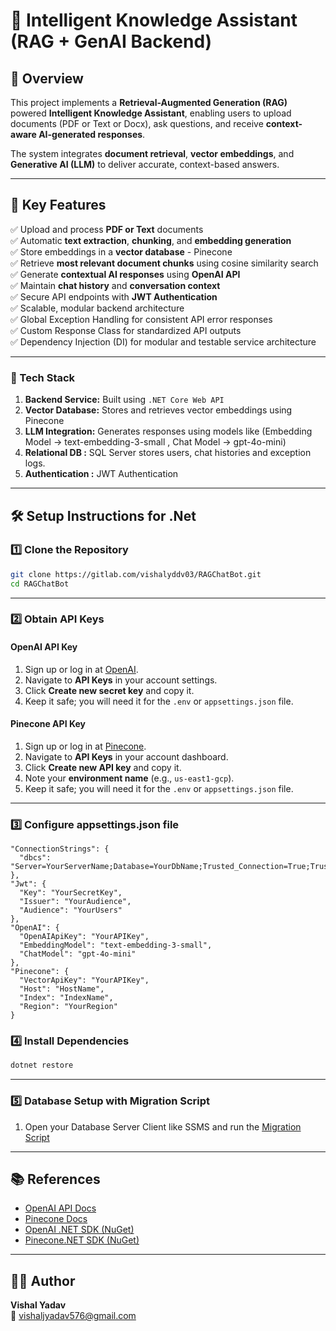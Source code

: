 # 🧠 Intelligent Knowledge Assistant (RAG + GenAI Backend)

## 📘 Overview  
This project implements a **Retrieval-Augmented Generation (RAG)** powered **Intelligent Knowledge Assistant**, enabling users to upload documents (PDF or Text or Docx), ask questions, and receive **context-aware AI-generated responses**.  

The system integrates **document retrieval**, **vector embeddings**, and **Generative AI (LLM)** to deliver accurate, context-based answers.  

---

## 🚀 Key Features  
✅ Upload and process **PDF or Text** documents  
✅ Automatic **text extraction**, **chunking**, and **embedding generation**  
✅ Store embeddings in a **vector database** - Pinecone  
✅ Retrieve **most relevant document chunks** using cosine similarity search  
✅ Generate **contextual AI responses** using **OpenAI API**  
✅ Maintain **chat history** and **conversation context**  
✅ Secure API endpoints with **JWT Authentication**  
✅ Scalable, modular backend architecture  
✅ Global Exception Handling for consistent API error responses  
✅ Custom Response Class for standardized API outputs  
✅ Dependency Injection (DI) for modular and testable service architecture 

---

### 🔹 Tech Stack
1. **Backend Service:** Built using `.NET Core Web API`  
2. **Vector Database:** Stores and retrieves vector embeddings using Pinecone   
3. **LLM Integration:** Generates responses using models like (Embedding Model -> text-embedding-3-small , Chat Model -> gpt-4o-mini)
4. **Relational DB :** SQL Server stores users, chat histories and exception logs.
5. **Authentication :** JWT Authentication 

---

## 🛠️ Setup Instructions for .Net

### 1️⃣ Clone the Repository
```bash
git clone https://gitlab.com/vishalyddv03/RAGChatBot.git
cd RAGChatBot
```
---

### 2️⃣ Obtain API Keys

#### OpenAI API Key
1. Sign up or log in at [OpenAI](https://platform.openai.com/).  
2. Navigate to **API Keys** in your account settings.  
3. Click **Create new secret key** and copy it.  
4. Keep it safe; you will need it for the `.env` or `appsettings.json` file.  

#### Pinecone API Key
1. Sign up or log in at [Pinecone](https://www.pinecone.io/).  
2. Navigate to **API Keys** in your account dashboard.  
3. Click **Create new API key** and copy it.  
4. Note your **environment name** (e.g., `us-east1-gcp`).  
5. Keep it safe; you will need it for the `.env` or `appsettings.json` file.

---

### 3️⃣ Configure appsettings.json file
```
"ConnectionStrings": {
  "dbcs": "Server=YourServerName;Database=YourDbName;Trusted_Connection=True;TrustServerCertificate=True;"
},
"Jwt": {
  "Key": "YourSecretKey",
  "Issuer": "YourAudience",
  "Audience": "YourUsers"
},
"OpenAI": {
  "OpenAIApiKey": "YourAPIKey",
  "EmbeddingModel": "text-embedding-3-small",
  "ChatModel": "gpt-4o-mini"
},
"Pinecone": {
  "VectorApiKey": "YourAPIKey",
  "Host": "HostName",
  "Index": "IndexName",
  "Region": "YourRegion"
}
```

### 4️⃣ Install Dependencies 
```bash
dotnet restore
```
---

### 5️⃣ Database Setup with Migration Script

1. Open your Database Server Client like SSMS and run the [Migration Script](RAGChatBot.Infrastructure/SqlScripts/DbSetupScript.sql)
   
---

## 📚 References
- [OpenAI API Docs](https://platform.openai.com/docs)
- [Pinecone Docs](https://docs.pinecone.io)
- [OpenAI .NET SDK (NuGet)](https://www.nuget.org/packages/OpenAI/)
- [Pinecone.NET SDK (NuGet)](https://www.nuget.org/packages/Pinecone.NET/)

---

## 👨‍💻 Author
**Vishal Yadav**  
📧 [vishaljyadav576@gmail.com](mailto:vishaljyadav576@gmail.com)  




